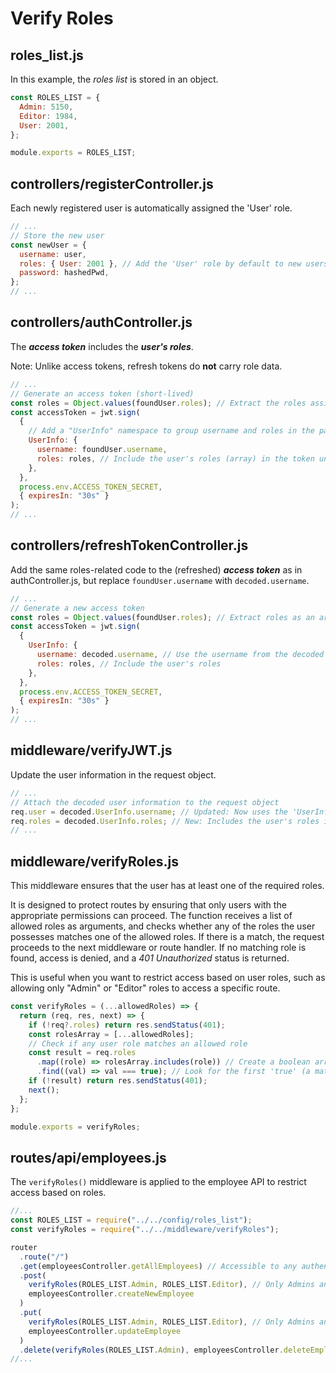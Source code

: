 # Verify Roles

## roles_list.js

In this example, the _roles list_ is stored in an object.

```javascript
const ROLES_LIST = {
  Admin: 5150,
  Editor: 1984,
  User: 2001,
};

module.exports = ROLES_LIST;
```

## controllers/registerController.js

Each newly registered user is automatically assigned the 'User' role.

```javascript
// ...
// Store the new user
const newUser = {
  username: user,
  roles: { User: 2001 }, // Add the 'User' role by default to new users
  password: hashedPwd,
};
// ...
```

## controllers/authController.js

The **_access token_** includes the **_user's roles_**.

Note: Unlike access tokens, refresh tokens do **not** carry role data.

```javascript
// ...
// Generate an access token (short-lived)
const roles = Object.values(foundUser.roles); // Extract the roles assigned to the found user as an array
const accessToken = jwt.sign(
  {
    // Add a "UserInfo" namespace to group username and roles in the payload
    UserInfo: {
      username: foundUser.username,
      roles: roles, // Include the user's roles (array) in the token under the 'roles' property
    },
  },
  process.env.ACCESS_TOKEN_SECRET,
  { expiresIn: "30s" }
);
// ...
```

## controllers/refreshTokenController.js

Add the same roles-related code to the (refreshed) **_access token_** as in authController.js, but replace `foundUser.username` with `decoded.username`.

```javascript
// ...
// Generate a new access token
const roles = Object.values(foundUser.roles); // Extract roles as an array
const accessToken = jwt.sign(
  {
    UserInfo: {
      username: decoded.username, // Use the username from the decoded refresh token
      roles: roles, // Include the user's roles
    },
  },
  process.env.ACCESS_TOKEN_SECRET,
  { expiresIn: "30s" }
);
// ...
```

## middleware/verifyJWT.js

Update the user information in the request object.

```javascript
// ...
// Attach the decoded user information to the request object
req.user = decoded.UserInfo.username; // Updated: Now uses the 'UserInfo' namespace for the username (was previously just decoded.username)
req.roles = decoded.UserInfo.roles; // New: Includes the user's roles in the request object for role-based authorization
// ...
```

## middleware/verifyRoles.js

This middleware ensures that the user has at least one of the required roles.

It is designed to protect routes by ensuring that only users with the appropriate permissions can proceed. The function receives a list of allowed roles as arguments, and checks whether any of the roles the user possesses matches one of the allowed roles. If there is a match, the request proceeds to the next middleware or route handler. If no matching role is found, access is denied, and a _401 Unauthorized_ status is returned.

This is useful when you want to restrict access based on user roles, such as allowing only "Admin" or "Editor" roles to access a specific route.

```javascript
const verifyRoles = (...allowedRoles) => {
  return (req, res, next) => {
    if (!req?.roles) return res.sendStatus(401);
    const rolesArray = [...allowedRoles];
    // Check if any user role matches an allowed role
    const result = req.roles
      .map((role) => rolesArray.includes(role)) // Create a boolean array indicating role matches
      .find((val) => val === true); // Look for the first 'true' (a matching role)
    if (!result) return res.sendStatus(401);
    next();
  };
};

module.exports = verifyRoles;
```

## routes/api/employees.js

The `verifyRoles()` middleware is applied to the employee API to restrict access based on roles.

```javascript
//...
const ROLES_LIST = require("../../config/roles_list");
const verifyRoles = require("../../middleware/verifyRoles");

router
  .route("/")
  .get(employeesController.getAllEmployees) // Accessible to any authenticated user because a valid JWT is required (assumed 'User' role)
  .post(
    verifyRoles(ROLES_LIST.Admin, ROLES_LIST.Editor), // Only Admins and Editors can create employees
    employeesController.createNewEmployee
  )
  .put(
    verifyRoles(ROLES_LIST.Admin, ROLES_LIST.Editor), // Only Admins and Editors can update employees
    employeesController.updateEmployee
  )
  .delete(verifyRoles(ROLES_LIST.Admin), employeesController.deleteEmployee); // Only Admins can delete employees
//...
```
